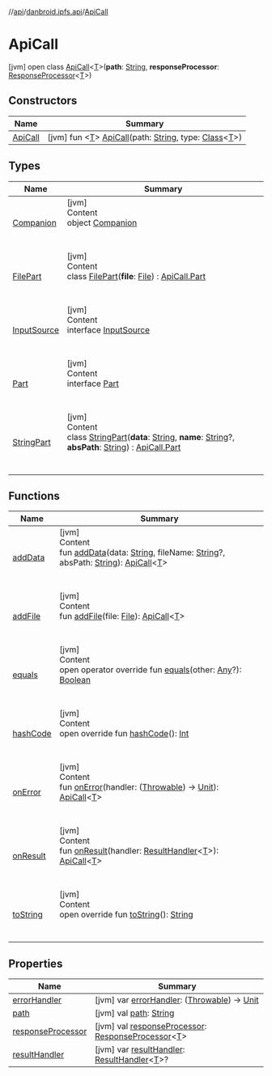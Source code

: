 //[api](../../index.md)/[danbroid.ipfs.api](../index.md)/[ApiCall](index.md)



# ApiCall  
 [jvm] open class [ApiCall](index.md)<[T](index.md)>(**path**: [String](https://kotlinlang.org/api/latest/jvm/stdlib/kotlin/-string/index.html), **responseProcessor**: [ResponseProcessor](../index.md#danbroid.ipfs.api/ResponseProcessor///PointingToDeclaration/)<[T](index.md)>)   


## Constructors  
  
|  Name|  Summary| 
|---|---|
| [ApiCall](-api-call.md)|  [jvm] fun <[T](index.md)> [ApiCall](-api-call.md)(path: [String](https://kotlinlang.org/api/latest/jvm/stdlib/kotlin/-string/index.html), type: [Class](https://docs.oracle.com/javase/8/docs/api/java/lang/Class.html)<[T](index.md)>)   <br>


## Types  
  
|  Name|  Summary| 
|---|---|
| [Companion](-companion/index.md)| [jvm]  <br>Content  <br>object [Companion](-companion/index.md)  <br><br><br>
| [FilePart](-file-part/index.md)| [jvm]  <br>Content  <br>class [FilePart](-file-part/index.md)(**file**: [File](https://docs.oracle.com/javase/8/docs/api/java/io/File.html)) : [ApiCall.Part](-part/index.md)  <br><br><br>
| [InputSource](-input-source/index.md)| [jvm]  <br>Content  <br>interface [InputSource](-input-source/index.md)  <br><br><br>
| [Part](-part/index.md)| [jvm]  <br>Content  <br>interface [Part](-part/index.md)  <br><br><br>
| [StringPart](-string-part/index.md)| [jvm]  <br>Content  <br>class [StringPart](-string-part/index.md)(**data**: [String](https://kotlinlang.org/api/latest/jvm/stdlib/kotlin/-string/index.html), **name**: [String](https://kotlinlang.org/api/latest/jvm/stdlib/kotlin/-string/index.html)?, **absPath**: [String](https://kotlinlang.org/api/latest/jvm/stdlib/kotlin/-string/index.html)) : [ApiCall.Part](-part/index.md)  <br><br><br>


## Functions  
  
|  Name|  Summary| 
|---|---|
| [addData](add-data.md)| [jvm]  <br>Content  <br>fun [addData](add-data.md)(data: [String](https://kotlinlang.org/api/latest/jvm/stdlib/kotlin/-string/index.html), fileName: [String](https://kotlinlang.org/api/latest/jvm/stdlib/kotlin/-string/index.html)?, absPath: [String](https://kotlinlang.org/api/latest/jvm/stdlib/kotlin/-string/index.html)): [ApiCall](index.md)<[T](index.md)>  <br><br><br>
| [addFile](add-file.md)| [jvm]  <br>Content  <br>fun [addFile](add-file.md)(file: [File](https://docs.oracle.com/javase/8/docs/api/java/io/File.html)): [ApiCall](index.md)<[T](index.md)>  <br><br><br>
| [equals](../../danbroid.ipfs.api.okhttp/-ok-http-call-executor/-companion/index.md#kotlin/Any/equals/#kotlin.Any?/PointingToDeclaration/)| [jvm]  <br>Content  <br>open operator override fun [equals](../../danbroid.ipfs.api.okhttp/-ok-http-call-executor/-companion/index.md#kotlin/Any/equals/#kotlin.Any?/PointingToDeclaration/)(other: [Any](https://kotlinlang.org/api/latest/jvm/stdlib/kotlin/-any/index.html)?): [Boolean](https://kotlinlang.org/api/latest/jvm/stdlib/kotlin/-boolean/index.html)  <br><br><br>
| [hashCode](../../danbroid.ipfs.api.okhttp/-ok-http-call-executor/-companion/index.md#kotlin/Any/hashCode/#/PointingToDeclaration/)| [jvm]  <br>Content  <br>open override fun [hashCode](../../danbroid.ipfs.api.okhttp/-ok-http-call-executor/-companion/index.md#kotlin/Any/hashCode/#/PointingToDeclaration/)(): [Int](https://kotlinlang.org/api/latest/jvm/stdlib/kotlin/-int/index.html)  <br><br><br>
| [onError](on-error.md)| [jvm]  <br>Content  <br>fun [onError](on-error.md)(handler: ([Throwable](https://kotlinlang.org/api/latest/jvm/stdlib/kotlin/-throwable/index.html)) -> [Unit](https://kotlinlang.org/api/latest/jvm/stdlib/kotlin/-unit/index.html)): [ApiCall](index.md)<[T](index.md)>  <br><br><br>
| [onResult](on-result.md)| [jvm]  <br>Content  <br>fun [onResult](on-result.md)(handler: [ResultHandler](../index.md#danbroid.ipfs.api/ResultHandler///PointingToDeclaration/)<[T](index.md)>): [ApiCall](index.md)<[T](index.md)>  <br><br><br>
| [toString](to-string.md)| [jvm]  <br>Content  <br>open override fun [toString](to-string.md)(): [String](https://kotlinlang.org/api/latest/jvm/stdlib/kotlin/-string/index.html)  <br><br><br>


## Properties  
  
|  Name|  Summary| 
|---|---|
| [errorHandler](index.md#danbroid.ipfs.api/ApiCall/errorHandler/#/PointingToDeclaration/)|  [jvm] var [errorHandler](index.md#danbroid.ipfs.api/ApiCall/errorHandler/#/PointingToDeclaration/): ([Throwable](https://kotlinlang.org/api/latest/jvm/stdlib/kotlin/-throwable/index.html)) -> [Unit](https://kotlinlang.org/api/latest/jvm/stdlib/kotlin/-unit/index.html)   <br>
| [path](index.md#danbroid.ipfs.api/ApiCall/path/#/PointingToDeclaration/)|  [jvm] val [path](index.md#danbroid.ipfs.api/ApiCall/path/#/PointingToDeclaration/): [String](https://kotlinlang.org/api/latest/jvm/stdlib/kotlin/-string/index.html)   <br>
| [responseProcessor](index.md#danbroid.ipfs.api/ApiCall/responseProcessor/#/PointingToDeclaration/)|  [jvm] val [responseProcessor](index.md#danbroid.ipfs.api/ApiCall/responseProcessor/#/PointingToDeclaration/): [ResponseProcessor](../index.md#danbroid.ipfs.api/ResponseProcessor///PointingToDeclaration/)<[T](index.md)>   <br>
| [resultHandler](index.md#danbroid.ipfs.api/ApiCall/resultHandler/#/PointingToDeclaration/)|  [jvm] var [resultHandler](index.md#danbroid.ipfs.api/ApiCall/resultHandler/#/PointingToDeclaration/): [ResultHandler](../index.md#danbroid.ipfs.api/ResultHandler///PointingToDeclaration/)<[T](index.md)>?   <br>

